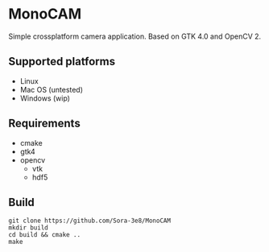 MonoCAM
===============
Simple crossplatform camera application.
Based on GTK 4.0 and OpenCV 2. 

Supported platforms
---------------
- Linux
- Mac OS (untested)
- Windows (wip)

Requirements
---------------
- cmake
- gtk4
- opencv
  - vtk
  - hdf5

Build
---------------
```
git clone https://github.com/Sora-3e8/MonoCAM
mkdir build
cd build && cmake ..
make
```

